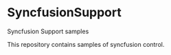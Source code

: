 # SyncfusionSupport
Syncfusion Support samples

This repository contains samples of syncfusion control.
